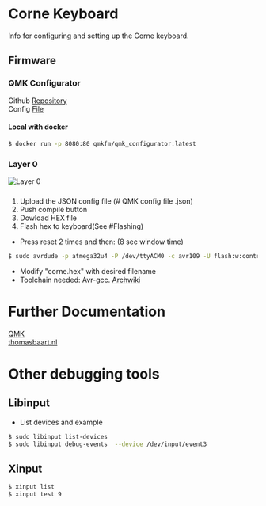 # Corne Keyboard
Info for configuring and setting up the Corne keyboard.        

## Firmware 

### QMK Configurator
Github [Repository](https://github.com/qmk/qmk_configurator)       
Config [File](./Files/corneKb.json)      

#### Local with docker
``` bash
$ docker run -p 8080:80 qmkfm/qmk_configurator:latest
```
### Layer 0      
![Layer 0](./Img/layer0.jpg)

### 
1. Upload the JSON config file (# QMK config file .json)
2. Push compile button 
3. Dowload HEX file
4. Flash hex to keyboard(See #Flashing)
+ Press reset 2 times and then: (8 sec window time)
```bash
$ sudo avrdude -p atmega32u4 -P /dev/ttyACM0 -c avr109 -U flash:w:contra.hex
```
* Modify "corne.hex" with desired filename
* Toolchain needed:  Avr-gcc. [Archwiki](https://wiki.archlinux.org/title/AVR#Toolchain)



# Further Documentation
[QMK](https://docs.qmk.fm/#/newbs_learn_more_resources)         
[thomasbaart.nl](https://thomasbaart.nl/category/mechanical-keyboards/firmware/qmk/qmk-basics/)     


# Other debugging tools
## Libinput
+ List devices and example
``` bash
$ sudo libinput list-devices 
$ sudo libinput debug-events  --device /dev/input/event3
```
## Xinput
``` bash
$ xinput list
$ xinput test 9  
```
